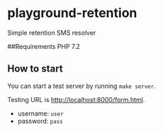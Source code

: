 # playground-retention
Simple retention SMS resolver

##Requirements
PHP 7.2

## How to start
You can start a test server by running `make server`.

Testing URL is [http://localhost:8000/form.html](http://localhost:8000/form.html).

* username: `user`
* password: `pass`
